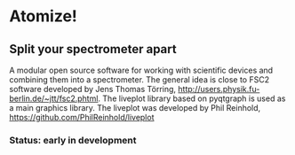 # Atomize!
## Split your spectrometer apart

A modular open source software for working with scientific devices and combining them into a spectrometer.
The general idea is close to FSC2 software developed by Jens Thomas Törring, http://users.physik.fu-berlin.de/~jtt/fsc2.phtml.
The liveplot library based on pyqtgraph is used as a main graphics library. The liveplot was developed by Phil Reinhold, https://github.com/PhilReinhold/liveplot

### Status: early in development




